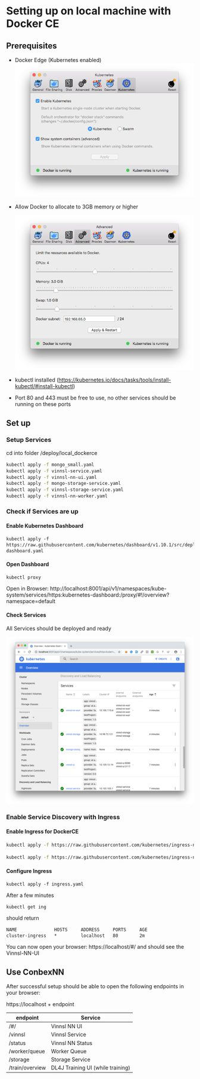 # Setting up on local machine with Docker CE

## Prerequisites

- Docker Edge (Kubernetes enabled)![docker-kub](img/docker-kub.png)

- Allow Docker to allocate to 3GB memory or higher

   ![docker-ram](img/docker-ram.png)

- kubectl installed (https://kubernetes.io/docs/tasks/tools/install-kubectl/#install-kubectl)

- Port 80 and 443 must be free to use, no other services should be running on these ports

## Set up

### Setup Services

cd into folder /deploy/local_dockerce

```bash
kubectl apply -f mongo_small.yaml
kubectl apply -f vinnsl-service.yaml
kubectl apply -f vinnsl-nn-ui.yaml
kubectl apply -f mongo-storage-service.yaml
kubectl apply -f vinnsl-storage-service.yaml
kubectl apply -f vinnsl-nn-worker.yaml
```

### Check if Services are up

#### Enable Kubernetes Dashboard

```
kubectl apply -f https://raw.githubusercontent.com/kubernetes/dashboard/v1.10.1/src/deploy/recommended/kubernetes-dashboard.yaml

```

#### Open Dashboard

```
kubectl proxy
```

Open in Browser: http://localhost:8001/api/v1/namespaces/kube-system/services/https:kubernetes-dashboard:/proxy/#!/overview?namespace=default

#### Check Services

All Services should be deployed and ready

![kub-dash-up](img/kub-dash-up.png)

### Enable Service Discovery with Ingress

#### Enable Ingress for DockerCE

```bash
kubectl apply -f https://raw.githubusercontent.com/kubernetes/ingress-nginx/master/deploy/mandatory.yaml

kubectl apply -f https://raw.githubusercontent.com/kubernetes/ingress-nginx/master/deploy/provider/cloud-generic.yaml
```

#### Configure Ingress

```
kubectl apply -f ingress.yaml
```

After a few minutes 

```
kubectl get ing
```

should return

```
NAME              HOSTS     ADDRESS     PORTS     AGE
cluster-ingress   *         localhost   80        2m
```

You can now open your browser: https://localhost/#/ and should see the Vinnsl-NN-UI

## Use ConbexNN

After successful setup should be able to open the following endpoints in your browser:

https://localhost + endpoint

| endpoint        | Service                           |
| --------------- | --------------------------------- |
| /#/             | Vinnsl NN UI                      |
| /vinnsl         | Vinnsl Service                    |
| /status         | Vinnsl NN Status                  |
| /worker/queue   | Worker Queue                      |
| /storage        | Storage Service                   |
| /train/overview | DL4J Training UI (while training) |

 
